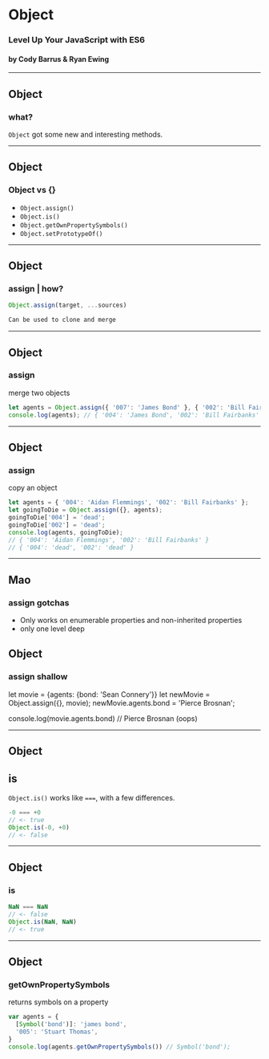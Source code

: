 # Object
### Level Up Your JavaScript with ES6
#### by Cody Barrus & Ryan Ewing

---
## Object
### what?

`Object` got some new and interesting methods.

---
## Object
### Object vs {}

* `Object.assign()`
* `Object.is()`
* `Object.getOwnPropertySymbols()`
* `Object.setPrototypeOf()`

---
## Object
### assign | how?

```javascript
Object.assign(target, ...sources)

Can be used to clone and merge
```

---
## Object
### assign
merge two objects

```javascript
let agents = Object.assign({ '007': 'James Bond' }, { '002': 'Bill Fairbanks' });
console.log(agents); // { '004': 'James Bond', '002': 'Bill Fairbanks' }
```

---
## Object
### assign
copy an object

```javascript
let agents = { '004': 'Aidan Flemmings', '002': 'Bill Fairbanks' };
let goingToDie = Object.assign({}, agents);
goingToDie['004'] = 'dead';
goingToDie['002'] = 'dead';
console.log(agents, goingToDie);
// { '004': 'Aidan Flemmings', '002': 'Bill Fairbanks' }
// { '004': 'dead', '002': 'dead' }
```

---
## Mao
### assign gotchas
* Only works on enumerable properties and non-inherited properties
* only one level deep

## Object
### assign shallow
let movie = {agents: {bond: 'Sean Connery'}}
let newMovie = Object.assign({}, movie);
newMovie.agents.bond = 'Pierce Brosnan';

console.log(movie.agents.bond) // Pierce Brosnan (oops)

---
## Object
## is
`Object.is()` works like `===`, with a few differences.

```javascript
-0 === +0
// <- true
Object.is(-0, +0)
// <- false
```

---
## Object
### is

```javascript
NaN === NaN
// <- false
Object.is(NaN, NaN)
// <- true
```

---
## Object
### getOwnPropertySymbols

returns symbols on a property

```javascript
var agents = {
  [Symbol('bond')]: 'james bond',
  '005': 'Stuart Thomas',
}
console.log(agents.getOwnPropertySymbols()) // Symbol('bond');
```
